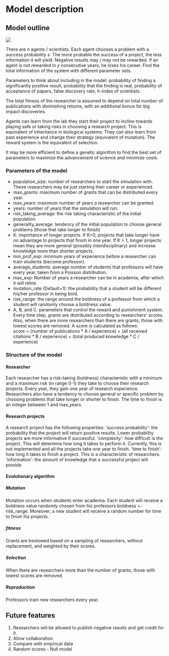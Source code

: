 # Model description

## Model outline

![](docs/figures/simulation.png?raw=true)

There are $n$ agents / scientists. Each agent chooses a problem with a success probability $s$. The more probable the success of a project, the less information it will yield. Negative results may / may not be rewarded. If an agent is not rewarded in $y$ consecutive years, he loses his career. Find the total information of the system with different parameter sets.

Parameters to think about including in the model: probability of finding a significantly positive result, probability that the finding is real, probability of acceptance of papers, false discovery rate, h-index of scientists.	

The total fitness of the researcher is assumed to depend on total number of publications with diminishing returns, with an additional bonus for big impact discoveries.

Agents can learn from the lab they start their project to incline towards playing safe or taking risks in choosing a research project. This is equivalent of inheritance in biological systems. They can also learn from past experience and change their strategy (equivalent of mutation). The reward system is the equivalent of selection.

It may be more efficient to define a genetic algorithm to find the best set of parameters to maximize the advancement of science and minimize costs.

### Parameters of the model

* population\_size: number of researchers to start the simulation with. These researchers may be just starting their career or experienced.
* max\_grants: maximum number of grants that can be distributed every year.
* max\_years: maximum number of years a researcher can be granted.
* years: number of years that the simulation will run.
* risk\_taking\_average: the risk taking characteristic of the initial population.
* generality\_average: tendency of the initial population to choose general problems (those that take longer to finish)
* K: importance of longer projects. If K=0, projects that take longer have no advantage to projects that finish in one year. If K > 1, longer projects mean they are more general (possibly interdisciplinary) and increase knowledge more than shorter projects.
* min\_prof\_exp: minimum years of experience before a researcher can train students (become professor). 
* average\_students: average number of students that professors will have every year, taken from a Poisson distribution. 
* max\_exp: Number of years a researcher can be in academia, after which it will retire.
* mutation_rate (Default=1): the probability that a student will be different his/her professor in being bold. 
* risk\_range: the range around the boldness of a professor from which a student will randomly choose a boldness value.
* A, B, and C: parameters that control the reward and punishment system. Every time step, grants are distributed according to researchers' scores. Also, when there are more researchers than there are grants, those with lowest scores are removed. A score is calculated as follows:  
  score = (number of publications * A / experience) + (all received citations * B / experience) + (total produced knowledge * C / experience)


### Structure of the model

#### Researcher

  Each researcher has a risk-taking (boldness) characteristic with a minimum and a maximum risk (in range 0-1) they take to choose their research projects. Every year, they gain one year of research experience. Researchers also have a tendency to choose general or specific problem by choosing problems that take longer or shorter to finish. The time to finish is an integer between 1 and max_years.

#### Research projects

  A research project has the following properties: 'success probability': the probability that the project will return positive results. Lower probability projects are more informative if successful. 'complexity': how difficult is the project. This will determine how long it takes to perform it. Currently, this is not implemented and all the projects take one year to finish. 'time to finish': how long it takes to finish a project. This is a characteristic of researchers. 'information': the amount of knowledge that a successful project will provide.

#### Evolutionary algorithm

##### Mutation

  Mutation occurs when students enter academia. Each student will receive a boldness value randomly chosen from his professors boldness +- risk\_range. Moreover, a new student will receive a random number for time to finish his projects.

##### fitness

  Grants are bestowed based on a sampling of researchers, without replacement, and weighted by their scores.

##### Selection

  When there are researchers more than the number of grants, those with lowest scores are removed.

##### Reproduction

  Professors train new researchers every year.

## Future features

1. Researchers will be allowed to publish negative results and get credit for it.
1. Allow collaboration
1. Compare with empirical data
1. Random scores - Null model